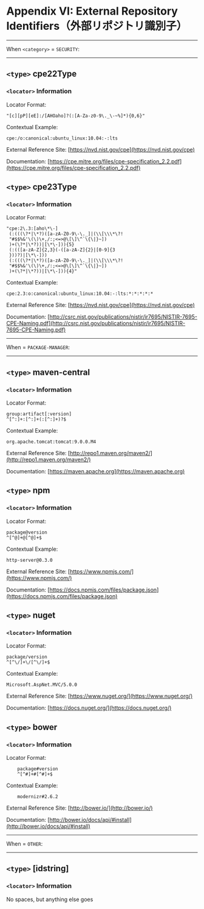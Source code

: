 ﻿# Appendix VI: External Repository Identifiers（外部リポジトリ識別子）

***
When `<category>` = `SECURITY`:
***

## `<type>` cpe22Type <a name="cpe22"></a>

### `<locator>` Information

Locator Format:

    "[c][pP][eE]:/[AHOaho]?(:[A-Za-z0-9\._\-~%]*){0,6}"

Contextual Example:

    cpe:/o:canonical:ubuntu_linux:10.04:-:lts

External Reference Site: [https://nvd.nist.gov/cpe](https://nvd.nist.gov/cpe)

Documentation: [https://cpe.mitre.org/files/cpe-specification_2.2.pdf](https://cpe.mitre.org/files/cpe-specification_2.2.pdf)


## `<type>` cpe23Type <a name="cpe23"></a>

### `<locator>` Information

Locator Format:

    "cpe:2\.3:[aho\*\-]
     (:(((\?*|\*?)([a-zA-Z0-9\-\._]|(\\[\\\*\?!
     "#$$%&'\(\)\+,/:;<=>@\[\]\^`\{\|}~])
     )+(\?*|\*?))|[\*\-])){5}
     (:(([a-zA-Z]{2,3}(-([a-zA-Z]{2}|[0-9]{3
     }))?)|[\*\-]))
     (:(((\?*|\*?)([a-zA-Z0-9\-\._]|(\\[\\\*\?!
     "#$$%&'\(\)\+,/:;<=>@\[\]\^`\{\|}~])
     )+(\?*|\*?))|[\*\-])){4}"

Contextual Example:

    cpe:2.3:o:canonical:ubuntu_linux:10.04:-:lts:*:*:*:*:*

External Reference Site: [https://nvd.nist.gov/cpe](https://nvd.nist.gov/cpe)

Documentation: [http://csrc.nist.gov/publications/nistir/ir7695/NISTIR-7695-CPE-Naming.pdf](http://csrc.nist.gov/publications/nistir/ir7695/NISTIR-7695-CPE-Naming.pdf)

***
When <category> = `PACKAGE-MANAGER`:
***

## `<type>` maven-central <a name="maven"></a>

### `<locator>` Information

Locator Format:

    group:artifact[:version]
    ^[^:]+:[^:]+(:[^:]+)?$

Contextual Example:

    org.apache.tomcat:tomcat:9.0.0.M4

External Reference Site: [http://repo1.maven.org/maven2/](http://repo1.maven.org/maven2/)

Documentation: [https://maven.apache.org](https://maven.apache.org)

## `<type>` npm <a name="npm"></a>

### `<locator>` Information

Locator Format:

    package@version
    ^[^@]+@[^@]+$

Contextual Example:

    http-server@0.3.0

External Reference Site: [https://www.npmjs.com/](https://www.npmjs.com/)

Documentation: [https://docs.npmjs.com/files/package.json](https://docs.npmjs.com/files/package.json)

## `<type>` nuget <a name="nuget"></a>

### `<locator>` Information

Locator Format:

    package/version
    ^[^\/]+\/[^\/]+$

Contextual Example:

    Microsoft.AspNet.MVC/5.0.0

External Reference Site: [https://www.nuget.org/](https://www.nuget.org/)

Documentation: [https://docs.nuget.org/](https://docs.nuget.org/)

## `<type>` bower <a name="bower"></a>

### `<locator>` Information

Locator Format:

        package#version
        ^[^#]+#[^#]+$

Contextual Example:

        modernizr#2.6.2

External Reference Site: [http://bower.io/](http://bower.io/)

Documentation: [http://bower.io/docs/api/#install](http://bower.io/docs/api/#install)

***
When <category> = `OTHER`:
***

## `<type>` [idstring] <a name="idstring"></a>

### `<locator>` Information

No spaces, but anything else goes